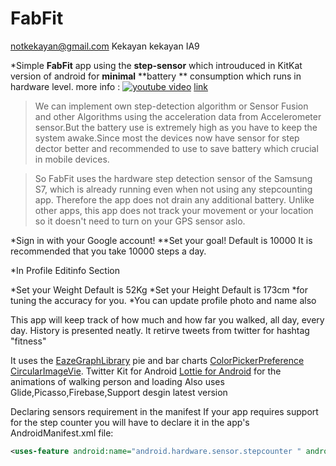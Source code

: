 # FabFit
notkekayan@gmail.com Kekayan kekayan IA9

*Simple 	**FabFit** app using the 	**step-sensor**  which introuduced in KitKat version of android for 	**minimal** **battery	** consumption which runs in hardware level.
more info : 
[![youtube video](http://img.youtube.com/vi/yv9jskPvLUcE/0.jpg)](http://www.youtube.com/watch?v=yv9jskPvLUc)
[link](https://www.youtube.com/watch?v=yv9jskPvLUc)
>We can implement  own step-detection algorithm or  Sensor Fusion and other Algorithms using the acceleration data from Accelerometer sensor.But the battery use is extremely high as you have to keep the system awake.Since most the devices now have sensor for step dector better and recommended to use to save battery which crucial in mobile devices.

>So FabFit uses the hardware step detection sensor of the Samsung S7, which is already running even when not using any stepcounting app. Therefore the app does not drain any additional battery. Unlike other apps, this app does not track your movement or your location so it doesn't need to turn on your GPS sensor aslo.

*Sign in with your Google account!
**Set your goal! Default is 10000 It is recommended that you take 10000 steps a day.

*In Profile Editinfo Section

*Set your Weight Default is 52Kg
*Set your Height Default is 173cm
*for tuning the accuracy for you.
*You can update profile photo and name also

This app will keep track of how much and how far you walked, all day, every day. History is presented neatly.
It retirve tweets from twitter for hashtag "fitness"


It uses the 
[EazeGraphLibrary](https://github.com/blackfizz/EazeGraph)  pie and bar charts
[ColorPickerPreference](https://github.com/attenzione/android-ColorPickerPreference)
[CircularImageVie](https://github.com/lopspower/CircularImageView).
Twitter Kit for Android 
[Lottie for Android](https://github.com/airbnb/lottie-android) for the animations of walking person and loading 
Also uses Glide,Picasso,Firebase,Support desgin latest version

Declaring sensors requirement in the manifest
If your app requires support for the step counter you will have to declare it in the app's AndroidManifest.xml file:
```xml
<uses-feature android:name="android.hardware.sensor.stepcounter " android:required="true"/>```
